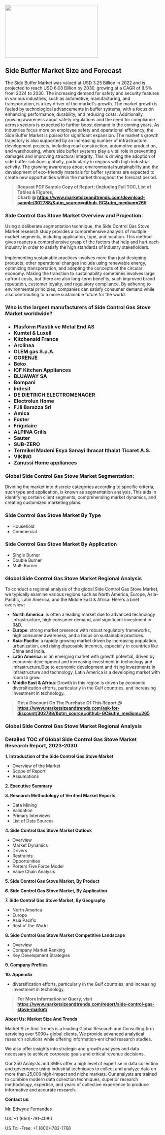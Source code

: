 <p><img class="alignnone size-medium wp-image-20088" src="https://ffe5etoiles.com/wp-content/uploads/2024/12/MST1-300x171.png" alt="" width="300" height="171" /></p><h2>Side Buffer Market Size and Forecast</h2><p>The Side Buffer Market was valued at USD 3.25 Billion in 2022 and is projected to reach USD 6.08 Billion by 2030, growing at a CAGR of 8.5% from 2024 to 2030. The increasing demand for safety and security features in various industries, such as automotive, manufacturing, and transportation, is a key driver of the market's growth. The market growth is fueled by technological advancements in buffer systems, with a focus on enhancing performance, durability, and reducing costs. Additionally, growing awareness about safety regulations and the need for compliance across sectors is expected to further boost demand in the coming years. As industries focus more on employee safety and operational efficiency, the Side Buffer Market is poised for significant expansion. The market's growth trajectory is also supported by an increasing number of infrastructure development projects, including road construction, automotive production, and warehousing, where side buffer systems play a vital role in preventing damages and improving structural integrity. This is driving the adoption of side buffer solutions globally, particularly in regions with high industrial activity. The growing awareness about environmental sustainability and the development of eco-friendly materials for buffer systems are expected to create new opportunities within the market throughout the forecast period.</p></p><blockquote id="" class=""><strong>Request PDF Sample Copy of Report: (Including Full TOC, List of Tables &amp; Figures, Chart)&nbsp;@&nbsp;<strong><a href="https://www.marketsizeandtrends.com/download-sample/302788/&utm_source=github-GC&utm_medium=265" target="_blank">https://www.marketsizeandtrends.com/download-sample/302788/&utm_source=github-GC&utm_medium=265</a></strong></strong></blockquote><h3 id="" class="">Side Control Gas Stove Market&nbsp;Overview and Projection:</h3><p id="" class="">Using a deliberate segmentation technique, the Side Control Gas Stove Market research study provides a comprehensive analysis of multiple market segments, including application, type, and location. This method gives readers a comprehensive grasp of the factors that help and hurt each industry in order to satisfy the high standards of industry stakeholders. <br /> <br />Implementing sustainable practices involves more than just designing products; other operational changes include using renewable energy, optimizing transportation, and adopting the concepts of the circular economy. Making the transition to sustainability sometimes involves large upfront costs, but there are also long-term benefits, such improved brand reputation, customer loyalty, and regulatory compliance. By adhering to environmental principles, companies can satisfy consumer demand while also contributing to a more sustainable future for the world.</p><h3 id="" class="">Who is the largest manufacturers of&nbsp;Side Control Gas Stove Market worldwide?</h3><h3 class=""><p><ul><li>Plasform Plastik ve Metal End AS </li><li> Kumtel & Luxell </li><li> Kitchenaid France </li><li> Arclinea </li><li> GLEM gas S.p.A. </li><li> GORENJE </li><li> Beko </li><li> ICF Kitchen Appliances </li><li> BLUAWAY SA </li><li> Bompani </li><li> Indesit </li><li> DE DIETRICH ELECTROMENAGER </li><li> Electrolux Home </li><li> F.lli Barazza Srl </li><li> Amica </li><li> Foster </li><li> Frigidaire </li><li> ALPINA Grills </li><li> Sauter </li><li> SUB-ZERO </li><li> Termikel Madeni Esya Sanayi Ihracat Ithalat Ticaret A.S. </li><li> VIKING </li><li> Zanussi Home appliances</li></ul></p></h3><h3 id="" class="">Global&nbsp;Side Control Gas Stove Market Segmentation:</h3><p id="" class="">Dividing the market into discrete categories according to specific criteria, such type and application, is known as segmentation analysis. This aids in identifying certain client segments, comprehending market dynamics, and creating customized marketing plans.</p><h3 id="" class="">Side Control Gas Stove Market&nbsp;By Type</h3><p><p><ul><li>Household</li><li> Commercial</p></li></ul></p></p><h3 id="" class="">Side Control Gas Stove Market&nbsp;By Application</h3><p class=""><p><ul><li>Single Burner</li><li> Double Burner</li><li> Multi Burner</li></ul></p></p><h3 id="" class="">Global Side Control Gas Stove Market Regional Analysis</h3><p id="" class="">To conduct a regional analysis of the global Side Control Gas Stove Market, we typically examine various regions such as North America, Europe, Asia-Pacific, Latin America, and the Middle East &amp; Africa. Here's a brief overview:</p><ul><li><strong>North America</strong>: is often a leading market due to advanced technology infrastructure, high consumer demand, and significant investment in R&amp;D.</li><li><strong>Europe</strong>: strong market presence with robust regulatory frameworks, high consumer awareness, and a focus on sustainable practices.</li><li><strong>Asia-Pacific</strong>: a rapidly growing market driven by increasing population, urbanization, and rising disposable incomes, especially in countries like China and India.</li><li><strong>Latin America</strong>: is an emerging market with growth potential, driven by economic development and increasing investment in technology and infrastructure.Due to economic development and rising investments in infrastructure and technology, Latin America is a developing market with room to grow.</li><li><strong>Middle East &amp; Africa</strong>: Growth in this region is driven by economic diversification efforts, particularly in the Gulf countries, and increasing investment in technology.</li></ul><blockquote id="" class=""><strong>Get a Discount On The Purchase Of This Report @ <strong><a href="https://www.marketsizeandtrends.com/ask-for-discount/302788/&utm_source=github-GC&utm_medium=265" target="_blank">https://www.marketsizeandtrends.com/ask-for-discount/302788/&utm_source=github-GC&utm_medium=265</a></strong></strong></blockquote><h3 id="" class="">Global Side Control Gas Stove Market Regional Analysis</h3><h3 id="" class="">Detailed TOC of Global Side Control Gas Stove Market Research Report, 2023-2030</h3><p id="" class=""><strong>1. Introduction of the Side Control Gas Stove Market</strong></p><ul><li>Overview of the Market</li><li>Scope of Report</li><li>Assumptions</li></ul><p id="" class=""><strong>2. Executive Summary</strong></p><p id="" class=""><strong>3. Research Methodology of Verified Market Reports</strong></p><ul><li>Data Mining</li><li>Validation</li><li>Primary Interviews</li><li>List of Data Sources</li></ul><p id="" class=""><strong>4. Side Control Gas Stove Market Outlook</strong></p><ul><li>Overview</li><li>Market Dynamics</li><li>Drivers</li><li>Restraints</li><li>Opportunities</li><li>Porters Five Force Model</li><li>Value Chain Analysis</li></ul><p id="" class=""><strong>5. Side Control Gas Stove Market, By Product</strong></p><p id="" class=""><strong>6. Side Control Gas Stove Market, By Application</strong></p><p id="" class=""><strong>7. Side Control Gas Stove Market, By Geography</strong></p><ul><li>North America</li><li>Europe</li><li>Asia Pacific</li><li>Rest of the World</li></ul><p id="" class=""><strong>8. Side Control Gas Stove Market Competitive Landscape</strong></p><ul><li>Overview</li><li>Company Market Ranking</li><li>Key Development Strategies</li></ul><p id="" class=""><strong>9. Company Profiles</strong></p><p id="" class=""><strong>10. Appendix</strong></p><ul><li>diversification efforts, particularly in the Gulf countries, and increasing investment in technology.</li></ul><blockquote id="" class=""><strong>For More Information or Query, visit <strong><strong><a href="https://www.marketsizeandtrends.com/report/side-control-gas-stove-market/" target="_blank">https://www.marketsizeandtrends.com/report/side-control-gas-stove-market/</a></strong></strong></strong></blockquote><p id="" class=""><strong>About Us: Market Size And Trends</strong></p><p id="" class="">Market Size And Trends is a leading Global Research and Consulting firm servicing over 5000+ global clients. We provide advanced analytical research solutions while offering information-enriched research studies.</p><p id="" class="">We also offer insights into strategic and growth analyses and data necessary to achieve corporate goals and critical revenue decisions.</p><p id="" class="">Our 250 Analysts and SMEs offer a high level of expertise in data collection and governance using industrial techniques to collect and analyze data on more than 25,000 high-impact and niche markets. Our analysts are trained to combine modern data collection techniques, superior research methodology, expertise, and years of collective experience to produce informative and accurate research.</p><p id="" class=""><strong>Contact us:</strong></p><p id="" class="">Mr. Edwyne Fernandes</p><p id="" class="">US: +1 (650)-781-4080</p><p id="" class="">US Toll-Free: +1 (800)-782-1768</p>
